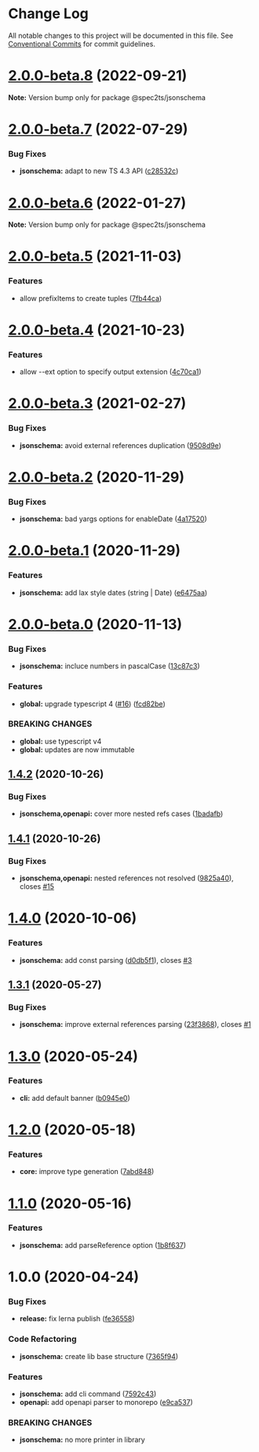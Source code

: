 # Change Log

All notable changes to this project will be documented in this file.
See [Conventional Commits](https://conventionalcommits.org) for commit guidelines.

# [2.0.0-beta.8](https://github.com/touchifyapp/spec2ts/compare/@spec2ts/jsonschema@2.0.0-beta.7...@spec2ts/jsonschema@2.0.0-beta.8) (2022-09-21)

**Note:** Version bump only for package @spec2ts/jsonschema





# [2.0.0-beta.7](https://github.com/touchifyapp/spec2ts/compare/@spec2ts/jsonschema@2.0.0-beta.6...@spec2ts/jsonschema@2.0.0-beta.7) (2022-07-29)


### Bug Fixes

* **jsonschema:** adapt to new TS 4.3 API ([c28532c](https://github.com/touchifyapp/spec2ts/commit/c28532c21643eda990abf8833c2027eb0a27a6a5))





# [2.0.0-beta.6](https://github.com/touchifyapp/spec2ts/compare/@spec2ts/jsonschema@2.0.0-beta.5...@spec2ts/jsonschema@2.0.0-beta.6) (2022-01-27)

**Note:** Version bump only for package @spec2ts/jsonschema





# [2.0.0-beta.5](https://github.com/touchifyapp/spec2ts/compare/@spec2ts/jsonschema@2.0.0-beta.4...@spec2ts/jsonschema@2.0.0-beta.5) (2021-11-03)


### Features

* allow prefixItems to create tuples ([7fb44ca](https://github.com/touchifyapp/spec2ts/commit/7fb44ca88c14623392f1d6076b390370da9e0a69))





# [2.0.0-beta.4](https://github.com/touchifyapp/spec2ts/compare/@spec2ts/jsonschema@2.0.0-beta.3...@spec2ts/jsonschema@2.0.0-beta.4) (2021-10-23)


### Features

* allow --ext option to specify output extension ([4c70ca1](https://github.com/touchifyapp/spec2ts/commit/4c70ca13f3fc12ce1fd16c0430c7f90f90b0ed64))





# [2.0.0-beta.3](https://github.com/touchifyapp/spec2ts/compare/@spec2ts/jsonschema@2.0.0-beta.2...@spec2ts/jsonschema@2.0.0-beta.3) (2021-02-27)


### Bug Fixes

* **jsonschema:** avoid external references duplication ([9508d9e](https://github.com/touchifyapp/spec2ts/commit/9508d9eee0ae19523d03a2874bad73808ec5bf71))





# [2.0.0-beta.2](https://github.com/touchifyapp/spec2ts/compare/@spec2ts/jsonschema@2.0.0-beta.1...@spec2ts/jsonschema@2.0.0-beta.2) (2020-11-29)


### Bug Fixes

* **jsonschema:** bad yargs options for enableDate ([4a17520](https://github.com/touchifyapp/spec2ts/commit/4a17520cbc95c18354860750da1e3344dd66865f))





# [2.0.0-beta.1](https://github.com/touchifyapp/spec2ts/compare/@spec2ts/jsonschema@2.0.0-beta.0...@spec2ts/jsonschema@2.0.0-beta.1) (2020-11-29)


### Features

* **jsonschema:** add lax style dates (string | Date) ([e6475aa](https://github.com/touchifyapp/spec2ts/commit/e6475aa84d0330457c91e2d0e32911ce66135cec))





# [2.0.0-beta.0](https://github.com/touchifyapp/spec2ts/compare/@spec2ts/jsonschema@1.4.2...@spec2ts/jsonschema@2.0.0-beta.0) (2020-11-13)


### Bug Fixes

* **jsonschema:** incluce numbers in pascalCase ([13c87c3](https://github.com/touchifyapp/spec2ts/commit/13c87c3d5d5a7c550e46d9cddfc9de617c6263b6))


### Features

* **global:** upgrade typescript 4 ([#16](https://github.com/touchifyapp/spec2ts/issues/16)) ([fcd82be](https://github.com/touchifyapp/spec2ts/commit/fcd82be93be3986a2f723680f1c52818eb7ba1bc))


### BREAKING CHANGES

* **global:** use typescript v4
* **global:** updates are now immutable





## [1.4.2](https://github.com/touchifyapp/spec2ts/compare/@spec2ts/jsonschema@1.4.1...@spec2ts/jsonschema@1.4.2) (2020-10-26)


### Bug Fixes

* **jsonschema,openapi:** cover more nested refs cases ([1badafb](https://github.com/touchifyapp/spec2ts/commit/1badafbe0865a186ef5fc92bfc0ab5b334d4fa6e))





## [1.4.1](https://github.com/touchifyapp/spec2ts/compare/@spec2ts/jsonschema@1.4.0...@spec2ts/jsonschema@1.4.1) (2020-10-26)


### Bug Fixes

* **jsonschema,openapi:** nested references not resolved ([9825a40](https://github.com/touchifyapp/spec2ts/commit/9825a405630c101e7a70452ce3a18e02ccad9ce8)), closes [#15](https://github.com/touchifyapp/spec2ts/issues/15)





# [1.4.0](https://github.com/touchifyapp/spec2ts/compare/@spec2ts/jsonschema@1.3.1...@spec2ts/jsonschema@1.4.0) (2020-10-06)


### Features

* **jsonschema:** add const parsing ([d0db5f1](https://github.com/touchifyapp/spec2ts/commit/d0db5f1dac8a020a99407a942c3a39abc3a89a48)), closes [#3](https://github.com/touchifyapp/spec2ts/issues/3)





## [1.3.1](https://github.com/touchifyapp/spec2ts/compare/@spec2ts/jsonschema@1.3.0...@spec2ts/jsonschema@1.3.1) (2020-05-27)


### Bug Fixes

* **jsonschema:** improve external references parsing ([23f3868](https://github.com/touchifyapp/spec2ts/commit/23f3868980a78ad880237dfdff829e7b3e5a4d6e)), closes [#1](https://github.com/touchifyapp/spec2ts/issues/1)





# [1.3.0](https://github.com/touchifyapp/spec2ts/compare/@spec2ts/jsonschema@1.2.0...@spec2ts/jsonschema@1.3.0) (2020-05-24)


### Features

* **cli:** add default banner ([b0945e0](https://github.com/touchifyapp/spec2ts/commit/b0945e08b2c1da4dc494dca1890d491768a13e60))





# [1.2.0](https://github.com/touchifyapp/spec2ts/compare/@spec2ts/jsonschema@1.1.0...@spec2ts/jsonschema@1.2.0) (2020-05-18)


### Features

* **core:** improve type generation ([7abd848](https://github.com/touchifyapp/spec2ts/commit/7abd84800ce27d81a7868d4ec0a67f28bf26b355))





# [1.1.0](https://github.com/touchifyapp/spec2ts/compare/@spec2ts/jsonschema@1.0.0...@spec2ts/jsonschema@1.1.0) (2020-05-16)


### Features

* **jsonschema:** add parseReference option ([1b8f637](https://github.com/touchifyapp/spec2ts/commit/1b8f637725bc3e4a4499656d5dbd213ddaecd860))





# 1.0.0 (2020-04-24)


### Bug Fixes

* **release:** fix lerna publish ([fe36558](https://github.com/touchifyapp/spec2ts/commit/fe36558a1a2742e2e3d99aa08061ab9be0cf03f2))


### Code Refactoring

* **jsonschema:** create lib base structure ([7365f94](https://github.com/touchifyapp/spec2ts/commit/7365f94ae0d32a3ef427dce02891c602f98a5edc))


### Features

* **jsonschema:** add cli command ([7592c43](https://github.com/touchifyapp/spec2ts/commit/7592c439be99fabb97cc270aa7a09794ee86f738))
* **openapi:** add openapi parser to monorepo ([e9ca537](https://github.com/touchifyapp/spec2ts/commit/e9ca5375e2692f909d32eacae653f918cd348040))


### BREAKING CHANGES

* **jsonschema:** no more printer in library
